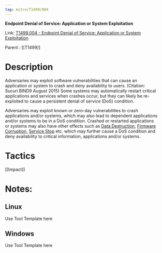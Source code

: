 ```yaml
---
tag: mitre/T1499/004
---
```


**Endpoint Denial of Service: Application or System Exploitation**

Link: [T1499.004 - Endpoint Denial of Service: Application or System Exploitation](https://attack.mitre.org/techniques/T1499/004)

Parent : [[T1499]]


# Description

Adversaries may exploit software vulnerabilities that can cause an application or system to crash and deny availability to users. (Citation: Sucuri BIND9 August 2015) Some systems may automatically restart critical applications and services when crashes occur, but they can likely be re-exploited to cause a persistent denial of service (DoS) condition.

Adversaries may exploit known or zero-day vulnerabilities to crash applications and/or systems, which may also lead to dependent applications and/or systems to be in a DoS condition. Crashed or restarted applications or systems may also have other effects such as [Data Destruction](https://attack.mitre.org/techniques/T1485), [Firmware Corruption](https://attack.mitre.org/techniques/T1495), [Service Stop](https://attack.mitre.org/techniques/T1489) etc. which may further cause a DoS condition and deny availability to critical information, applications and/or systems. 

# Tactics


[[Impact]]


# Notes:

## Linux

Use Tool Template here

## Windows

Use Tool Template here